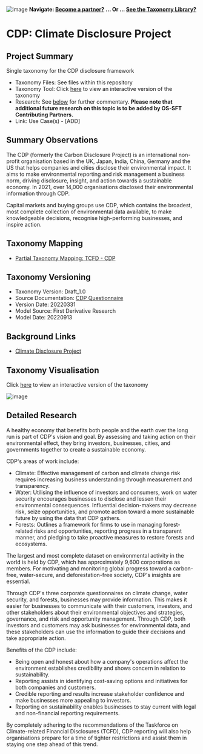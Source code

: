 ![image](https://user-images.githubusercontent.com/112073913/188821900-0c411acf-fbdd-4163-adc9-3ba4e2be78df.png)
**Navigate: [Become a partner?](https://github.com/OS-SFT/06-COLLABORATORS-PARTNERS)**
**... Or ... [See the Taxonomy Library?](https://github.com/orgs/OS-SFT/projects/2)**

# CDP: Climate Disclosure Project 

## Project Summary

Single taxonomy for the CDP disclosure framework
- Taxonomy Files: See files within this repository
- Taxonomy Tool: Click [here](https://os-sft.solidatus.com/viewer/share/p6e0Z4urlolHpnpN4fpAZ3CErQMZud9N) to view an interactive version of the taxonomy
- Research: See [below](https://github.com/OS-SFT/Taxonomy-Mappings-Library/tree/main/Single%20Taxonomies/CDP#detailed-research) for further commentary. **Please note that additional future research on this topic is to be added by OS-SFT Contributing Partners.**
- Link: Use Case(s) - [ADD]

## Summary Observations

The CDP (formerly the Carbon Disclosure Project) is an international non-profit organisation based in the UK, Japan, India, China, Germany and the US that helps companies and cities disclose their environmental impact. It aims to make environmental reporting and risk management a business norm, driving disclosure, insight, and action towards a sustainable economy. In 2021, over 14,000 organisations disclosed their environmental information through CDP. 

Capital markets and buying groups use CDP, which contains the broadest, most complete collection of environmental data available, to make knowledgeable decisions, recognise high-performing businesses, and inspire action. 

## Taxonomy Mapping

* [Partial Taxonomy Mapping: TCFD - CDP](https://github.com/OS-SFT/Taxonomy-Mappings-Library/tree/main/Taxonomy%20Mappings%20-%20Double/TCFD%20-%20CDP)

## Taxonomy Versioning

- Taxonomy Version: Draft_1.0
- Source Documentation: [CDP Questionnaire](https://cdn.cdp.net/cdp-production/cms/guidance_docs/pdfs/000/002/975/original/CDP-climate-change-changes-document.pdf?1641555684)
- Version Date: 20220331
- Model Source: First Derivative Research
- Model Date: 20220913

## Background Links

- [Climate Disclosure Project](https://www.cdp.net/en)

## Taxonomy Visualisation

Click [here](https://os-sft.solidatus.com/viewer/share/p6e0Z4urlolHpnpN4fpAZ3CErQMZud9N) to view an interactive version of the taxonomy

![image](https://github.com/OS-SFT/Taxonomy-Mappings-Library/assets/112079442/071be229-95b9-42a5-9254-dc4aedb2c214)

## Detailed Research

A healthy economy that benefits both people and the earth over the long run is part of CDP's vision and goal. By assessing and taking action on their environmental effect, they bring investors, businesses, cities, and governments together to create a sustainable economy.

CDP's areas of work include: 
* Climate: Effective management of carbon and climate change risk requires increasing business understanding through measurement and transparency.
* Water: Utilising the influence of investors and consumers, work on water security encourages businesses to disclose and lessen their environmental consequences. Influential decision-makers may decrease risk, seize opportunities, and promote action toward a more sustainable future by using the data that CDP gathers.
* Forests: Outlines a framework for firms to use in managing forest-related risks and opportunities, reporting progress in a transparent manner, and pledging to take proactive measures to restore forests and ecosystems.

The largest and most complete dataset on environmental activity in the world is held by CDP, which has approximately 9,600 corporations as members. For motivating and monitoring global progress toward a carbon-free, water-secure, and deforestation-free society, CDP's insights are essential.

Through CDP's three corporate questionnaires on climate change, water security, and forests, businesses may provide information. This makes it easier for businesses to communicate with their customers, investors, and other stakeholders about their environmental objectives and strategies, governance, and risk and opportunity management. Through CDP, both investors and customers may ask businesses for environmental data, and these stakeholders can use the information to guide their decisions and take appropriate action.

Benefits of the CDP include: 
* Being open and honest about how a company's operations affect the environment establishes credibility and shows concern in relation to sustainability.
* Reporting assists in identifying cost-saving options and initiatives for both companies and customers.
* Credible reporting and results increase stakeholder confidence and make businesses more appealing to investors.
* Reporting on sustainability enables businesses to stay current with legal and non-financial reporting requirements.

By completely adhering to the recommendations of the Taskforce on Climate-related Financial Disclosures (TCFD), CDP reporting will also help organisations prepare for a time of tighter restrictions and assist them in staying one step ahead of this trend.
